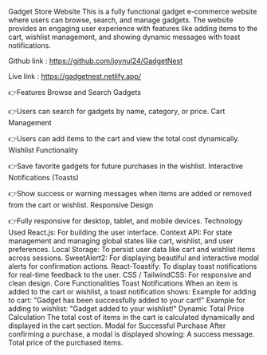 
Gadget Store Website
This is a fully functional gadget e-commerce website where users can browse, search, and manage gadgets. The website provides an engaging user experience with features like adding items to the cart, wishlist management, and showing dynamic messages with toast notifications.


Github link : https://github.com/joynul24/GadgetNest

Live link : https://gadgetnest.netlify.app/

👉Features
Browse and Search Gadgets

👉Users can search for gadgets by name, category, or price.
Cart Management

👉Users can add items to the cart and view the total cost dynamically.
Wishlist Functionality

👉Save favorite gadgets for future purchases in the wishlist.
Interactive Notifications (Toasts)

👉Show success or warning messages when items are added or removed from the cart or wishlist.
Responsive Design

👉Fully responsive for desktop, tablet, and mobile devices.
Technology Used
React.js: For building the user interface.
Context API: For state management and managing global states like cart, wishlist, and user preferences.
Local Storage: To persist user data like cart and wishlist items across sessions.
SweetAlert2: For displaying beautiful and interactive modal alerts for confirmation actions.
React-Toastify: To display toast notifications for real-time feedback to the user.
CSS / TailwindCSS: For responsive and clean design.
Core Functionalities
Toast Notifications
When an item is added to the cart or wishlist, a toast notification shows:
Example for adding to cart:
"Gadget has been successfully added to your cart!"
Example for adding to wishlist:
"Gadget added to your wishlist!"
Dynamic Total Price Calculation
The total cost of items in the cart is calculated dynamically and displayed in the cart section.
Modal for Successful Purchase
After confirming a purchase, a modal is displayed showing:
A success message.
Total price of the purchased items.